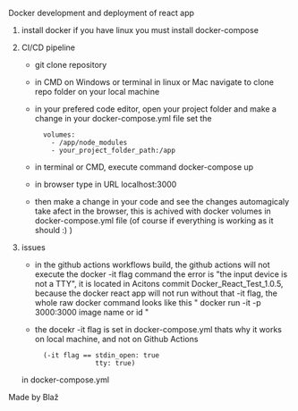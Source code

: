 Docker development and deployment of react app

1. install docker if you have linux you must install docker-compose

2. CI/CD pipeline

    - git clone repository
    - in CMD on Windows or terminal in linux or Mac navigate to clone repo folder on your local machine
    - in your prefered code editor, open your project folder and make a change in your docker-compose.yml file set the 

    
            volumes:
              - /app/node_modules
              - your_project_folder_path:/app


    - in terminal or CMD, execute command docker-compose up 
    - in browser type in URL localhost:3000



    - then make a change in your code and see the 
    changes automagicaly take afect in the browser, this is achived with docker volumes in docker-compose.yml file
    (of course if everything is working as it should :) )

3. issues

    - in the github actions workflows build, the github actions will not execute the docker -it flag command
    the error is "the input device is not a 
    TTY", it is located in Acitons commit Docker_React_Test_1.0.5, because the docker react app will not run without that -it flag,
    the whole raw docker command looks like this " docker run -it -p 3000:3000 image name or id " 

    - the docekr -it flag is set in docker-compose.yml thats why it works on local machine, and not on Github Actions

            (-it flag == stdin_open: true
                         tty: true)

    in docker-compose.yml



Made by Blaž
